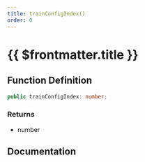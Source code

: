 ```yaml
---
title: trainConfigIndex()
order: 0
---
```


# {{ $frontmatter.title }}

## Function Definition

```ts
public trainConfigIndex: number;
```

### Returns

* number

## Documentation

<!--@include: ./parts/trainConfigIndex.md-->
